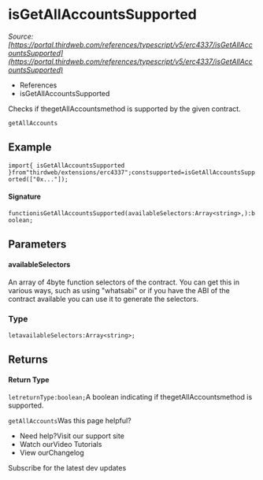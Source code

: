 # isGetAllAccountsSupported

*Source: [https://portal.thirdweb.com/references/typescript/v5/erc4337/isGetAllAccountsSupported](https://portal.thirdweb.com/references/typescript/v5/erc4337/isGetAllAccountsSupported)*

* References
* isGetAllAccountsSupported

Checks if thegetAllAccountsmethod is supported by the given contract.

`getAllAccounts`
## Example

`import{ isGetAllAccountsSupported }from"thirdweb/extensions/erc4337";constsupported=isGetAllAccountsSupported(["0x..."]);`
#### Signature

`functionisGetAllAccountsSupported(availableSelectors:Array<string>,):boolean;`
## Parameters

#### availableSelectors

An array of 4byte function selectors of the contract. You can get this in various ways, such as using "whatsabi" or if you have the ABI of the contract available you can use it to generate the selectors.

### Type

`letavailableSelectors:Array<string>;`
## Returns

#### Return Type

`letreturnType:boolean;`A boolean indicating if thegetAllAccountsmethod is supported.

`getAllAccounts`Was this page helpful?

* Need help?Visit our support site
* Watch ourVideo Tutorials
* View ourChangelog

Subscribe for the latest dev updates

